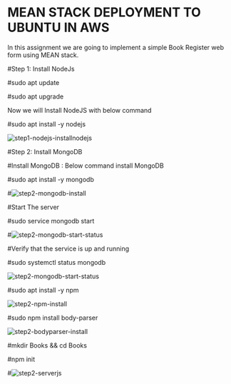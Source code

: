 # MEAN STACK DEPLOYMENT TO UBUNTU IN AWS
In this assignment we are going to implement a simple Book Register web form using MEAN stack.

#Step 1: Install NodeJs

#sudo apt update

#sudo apt upgrade

Now we will Install NodeJS with below command

#sudo apt install -y nodejs

![step1-nodejs-installnodejs](https://user-images.githubusercontent.com/83317716/128594139-57f45a68-fa71-42df-a47d-4a7d79b5cc45.JPG)

#Step 2: Install MongoDB

#Install MongoDB : Below command install MongoDB

#sudo apt install -y mongodb

#![step2-mongodb-install](https://user-images.githubusercontent.com/83317716/128594424-e1ed3bf4-e103-48ee-8d2b-f8d03b3bcff8.JPG)

#Start The server

#sudo service mongodb start

#![step2-mongodb-start-status](https://user-images.githubusercontent.com/83317716/128594433-67bed117-f515-4dde-bbb7-85522298c8ca.JPG)


#Verify that the service is up and running

#sudo systemctl status mongodb

![step2-mongodb-start-status](https://user-images.githubusercontent.com/83317716/128595366-890441fa-89ec-46fa-8ee2-4d0341805f8e.JPG)

#sudo apt install -y npm

![step2-npm-install](https://user-images.githubusercontent.com/83317716/128595511-00e3e246-3b77-4c62-9aac-739c7114ba14.JPG)


#sudo npm install body-parser

![step2-bodyparser-install](https://user-images.githubusercontent.com/83317716/128595411-947be0c1-83ea-4195-b654-d9eeb547d965.JPG)

#mkdir Books && cd Books

#npm init

#![step2-serverjs](https://user-images.githubusercontent.com/83317716/128595447-c3ae7f98-6119-49be-9067-82d54eebaa6b.JPG)


     
     


     
